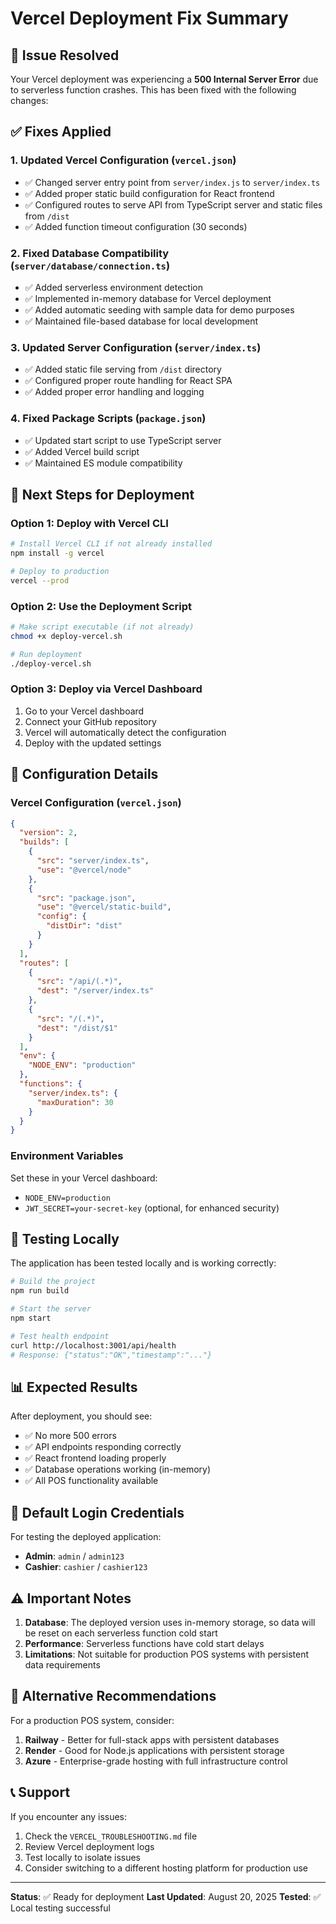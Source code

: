 # Vercel Deployment Fix Summary

## 🎯 Issue Resolved
Your Vercel deployment was experiencing a **500 Internal Server Error** due to serverless function crashes. This has been fixed with the following changes:

## ✅ Fixes Applied

### 1. **Updated Vercel Configuration** (`vercel.json`)
- ✅ Changed server entry point from `server/index.js` to `server/index.ts`
- ✅ Added proper static build configuration for React frontend
- ✅ Configured routes to serve API from TypeScript server and static files from `/dist`
- ✅ Added function timeout configuration (30 seconds)

### 2. **Fixed Database Compatibility** (`server/database/connection.ts`)
- ✅ Added serverless environment detection
- ✅ Implemented in-memory database for Vercel deployment
- ✅ Added automatic seeding with sample data for demo purposes
- ✅ Maintained file-based database for local development

### 3. **Updated Server Configuration** (`server/index.ts`)
- ✅ Added static file serving from `/dist` directory
- ✅ Configured proper route handling for React SPA
- ✅ Added proper error handling and logging

### 4. **Fixed Package Scripts** (`package.json`)
- ✅ Updated start script to use TypeScript server
- ✅ Added Vercel build script
- ✅ Maintained ES module compatibility

## 🚀 Next Steps for Deployment

### Option 1: Deploy with Vercel CLI
```bash
# Install Vercel CLI if not already installed
npm install -g vercel

# Deploy to production
vercel --prod
```

### Option 2: Use the Deployment Script
```bash
# Make script executable (if not already)
chmod +x deploy-vercel.sh

# Run deployment
./deploy-vercel.sh
```

### Option 3: Deploy via Vercel Dashboard
1. Go to your Vercel dashboard
2. Connect your GitHub repository
3. Vercel will automatically detect the configuration
4. Deploy with the updated settings

## 🔧 Configuration Details

### Vercel Configuration (`vercel.json`)
```json
{
  "version": 2,
  "builds": [
    {
      "src": "server/index.ts",
      "use": "@vercel/node"
    },
    {
      "src": "package.json",
      "use": "@vercel/static-build",
      "config": {
        "distDir": "dist"
      }
    }
  ],
  "routes": [
    {
      "src": "/api/(.*)",
      "dest": "/server/index.ts"
    },
    {
      "src": "/(.*)",
      "dest": "/dist/$1"
    }
  ],
  "env": {
    "NODE_ENV": "production"
  },
  "functions": {
    "server/index.ts": {
      "maxDuration": 30
    }
  }
}
```

### Environment Variables
Set these in your Vercel dashboard:
- `NODE_ENV=production`
- `JWT_SECRET=your-secret-key` (optional, for enhanced security)

## 🧪 Testing Locally

The application has been tested locally and is working correctly:

```bash
# Build the project
npm run build

# Start the server
npm start

# Test health endpoint
curl http://localhost:3001/api/health
# Response: {"status":"OK","timestamp":"..."}
```

## 📊 Expected Results

After deployment, you should see:
- ✅ No more 500 errors
- ✅ API endpoints responding correctly
- ✅ React frontend loading properly
- ✅ Database operations working (in-memory)
- ✅ All POS functionality available

## 🔐 Default Login Credentials

For testing the deployed application:
- **Admin**: `admin` / `admin123`
- **Cashier**: `cashier` / `cashier123`

## ⚠️ Important Notes

1. **Database**: The deployed version uses in-memory storage, so data will be reset on each serverless function cold start
2. **Performance**: Serverless functions have cold start delays
3. **Limitations**: Not suitable for production POS systems with persistent data requirements

## 🚀 Alternative Recommendations

For a production POS system, consider:
1. **Railway** - Better for full-stack apps with persistent databases
2. **Render** - Good for Node.js applications with persistent storage
3. **Azure** - Enterprise-grade hosting with full infrastructure control

## 📞 Support

If you encounter any issues:
1. Check the `VERCEL_TROUBLESHOOTING.md` file
2. Review Vercel deployment logs
3. Test locally to isolate issues
4. Consider switching to a different hosting platform for production use

---

**Status**: ✅ Ready for deployment
**Last Updated**: August 20, 2025
**Tested**: ✅ Local testing successful
